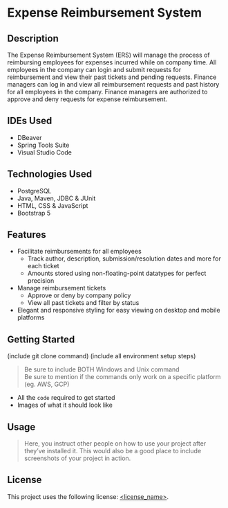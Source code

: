 # Expense Reimbursement System

## Description

The Expense Reimbursement System (ERS) will manage the process of reimbursing employees for expenses incurred while on company time. All employees in the company can login and submit requests for reimbursement and view their past tickets and pending requests. Finance managers can log in and view all reimbursement requests and past history for all employees in the company. Finance managers are authorized to approve and deny requests for expense reimbursement.

## IDEs Used

* DBeaver
* Spring Tools Suite
* Visual Studio Code

## Technologies Used

* PostgreSQL
* Java, Maven, JDBC & JUnit
* HTML, CSS & JavaScript
* Bootstrap 5

## Features

* Facilitate reimbursements for all employees
    * Track author, description, submission/resolution dates and more for each ticket
    * Amounts stored using non-floating-point datatypes for perfect precision
* Manage reimbursement tickets
    * Approve or deny by company policy
    * View all past tickets and filter by status
* Elegant and responsive styling for easy viewing on desktop and mobile platforms

## Getting Started
   
(include git clone command)
(include all environment setup steps)

> Be sure to include BOTH Windows and Unix command  
> Be sure to mention if the commands only work on a specific platform (eg. AWS, GCP)

- All the `code` required to get started
- Images of what it should look like

## Usage

> Here, you instruct other people on how to use your project after they’ve installed it. This would also be a good place to include screenshots of your project in action.

## License

This project uses the following license: [<license_name>](<link>).
